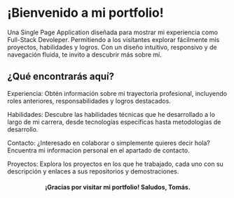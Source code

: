 # ¡Bienvenido a mi portfolio!

Una Single Page Application diseñada para mostrar mi experiencia como Full-Stack Devoleper. Permitiendo a los visitantes explorar fácilmente mis proyectos, habilidades y logros. Con un diseño intuitivo, responsivo y de navegación fluida, te invito a descubrir más sobre mí.

## ¿Qué encontrarás aquí?

Experiencia: Obtén información sobre mi trayectoria profesional, incluyendo roles anteriores, responsabilidades y logros destacados.

Habilidades: Descubre las habilidades técnicas que he desarrollado a lo largo de mi carrera, desde tecnologías específicas hasta metodologías de desarrollo.

Contacto: ¿Interesado en colaborar o simplemente quieres decir hola? Encuentra mi informacion personal en el apartado de contacto.

Proyectos: Explora los proyectos en los que he trabajado, cada uno con su descripción y enlaces a sus repositorios y demostraciones.

<h4 align="center">¡Gracias por visitar mi portfolio! Saludos, Tomás.</h4>
